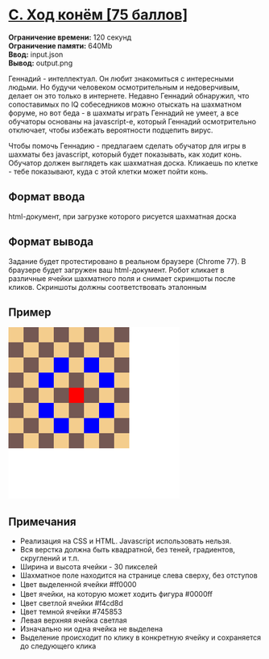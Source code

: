 # [C. Ход конём [75 баллов]](https://contest.yandex.ru/contest/24470/problems/C/)

**Ограничение времени:** 120 секунд \
**Ограничение памяти:** 640Mb \
**Ввод:** input.json \
**Вывод:** output.png

Геннадий - интеллектуал. Он любит знакомиться с интересными людьми. Но будучи человеком осмотрительным и недоверчивым, делает он это только в интернете. Недавно Геннадий обнаружил, что сопоставимых по IQ собеседников можно отыскать на шахматном форуме, но вот беда - в шахматы играть Геннадий не умеет, а все обучаторы основаны на javascript-е, который Геннадий осмотрительно отключает, чтобы избежать вероятности подцепить вирус.

Чтобы помочь Геннадию - предлагаем сделать обучатор для игры в шахматы без javascript, который будет показывать, как ходит конь. Обучатор должен выглядеть как шахматная доска. Кликаешь по клетке - тебе показывают, куда с этой клетки может пойти конь.

## Формат ввода

html-документ, при загрузке которого рисуется шахматная доска

## Формат вывода

Задание будет протестировано в реальном браузере (Chrome 77).
В браузере будет загружен ваш html-документ. Робот кликает в различные ячейки шахматного поля и снимает скриншоты после кликов.
Скриншоты должны соответствовать эталонным

## Пример
![](./statement-image.png)

## Примечания

- Реализация на CSS и HTML. Javascript использовать нельзя.
- Вся верстка должна быть квадратной, без теней, градиентов, скруглений и т.п.
- Ширина и высота ячейки - 30 пикселей
- Шахматное поле находится на странице слева сверху, без отступов
- Цвет выделенной ячейки #ﬀ0000
- Цвет ячейки, на которую может ходить фигура #0000ﬀ
- Цвет светлой ячейки #f4cd8d
- Цвет темной ячейки #745853
- Левая верхняя ячейка светлая
- Изначально ни одна ячейка не выделена
- Выделение происходит по клику в конкретную ячейку и сохраняется до следующего клика